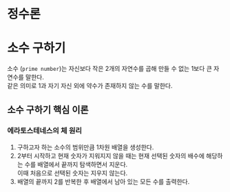 정수론
===

# 소수 구하기

소수 (`prime number`)는 자신보다 작은 2개의 자연수를 곱해 만들 수 없는 1보다 큰 자연수를 말한다.  
같은 의미로 1과 자기 자신 외에 약수가 존재하지 않는 수를 말한다.

## 소수 구하기 핵심 이론

### 에라토스테네스의 체 원리

1. 구하고자 하는 소수의 범위만큼 1차원 배열을 생성한다.
2. 2부터 시작하고 현재 숫자가 지워지지 않을 때는 현재 선택된 숫자의 배수에 해당하는 수를 배열에서 끝까지 탐색하면서 지운다.  
    이때 처음으로 선택된 숫자는 지우지 않는다.
3. 배열의 끝까지 2를 반복한 후 배열에서 남아 있는 모든 수를 출력한다.

